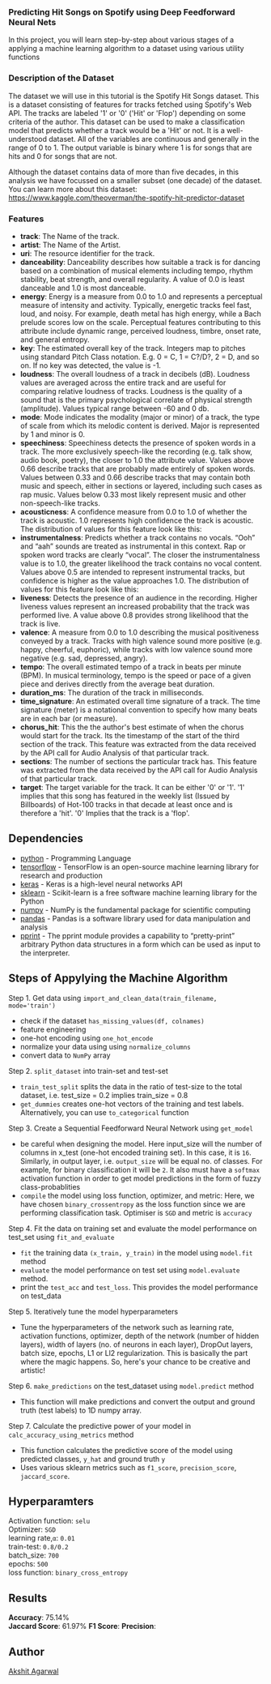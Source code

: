 ### Predicting Hit Songs on Spotify using Deep Feedforward Neural Nets
In this project, you will learn step-by-step about various stages of a applying a machine learning algorithm to a dataset
using various utility functions

### Description of the Dataset
The dataset we will use in this tutorial is the Spotify Hit Songs dataset. This is a dataset consisting of features 
for tracks fetched using Spotify's Web API. The tracks are labeled '1' or '0' ('Hit' or 'Flop') depending on some 
criteria of the author. This dataset can be used to make a classification model that predicts whether a 
track would be a 'Hit' or not. It is a well-understood dataset. All of the variables are continuous and generally
 in the range of 0 to 1. The output variable is binary where 1 is for songs that are hits and 0 for songs that are not.

Although the dataset contains data of more than five decades, in this analysis we have focussed on a smaller subset (one decade) 
of the dataset. You can learn more about this dataset: https://www.kaggle.com/theoverman/the-spotify-hit-predictor-dataset

### Features
- **track**: The Name of the track.
- **artist**: The Name of the Artist.
- **uri**: The resource identifier for the track.
- **danceability**: Danceability describes how suitable a track is for dancing based on a combination of musical elements including tempo, rhythm stability, beat strength, and overall regularity. A value of 0.0 is least danceable and 1.0 is most danceable. 
- **energy**: Energy is a measure from 0.0 to 1.0 and represents a perceptual measure of intensity and activity. Typically, energetic tracks feel fast, loud, and noisy. For example, death metal has high energy, while a Bach prelude scores low on the scale. Perceptual features contributing to this attribute include dynamic range, perceived loudness, timbre, onset rate, and general entropy. 
- **key**: The estimated overall key of the track. Integers map to pitches using standard Pitch Class notation. E.g. 0 = C, 1 = C?/D?, 2 = D, and so on. If no key was detected, the value is -1.
- **loudness**: The overall loudness of a track in decibels (dB). Loudness values are averaged across the entire track and are useful for comparing relative loudness of tracks. Loudness is the quality of a sound that is the primary psychological correlate of physical strength (amplitude). Values typical range between -60 and 0 db. 
- **mode**: Mode indicates the modality (major or minor) of a track, the type of scale from which its melodic content is derived. Major is represented by 1 and minor is 0.
- **speechiness**: Speechiness detects the presence of spoken words in a track. The more exclusively speech-like the recording (e.g. talk show, audio book, poetry), the closer to 1.0 the attribute value. Values above 0.66 describe tracks that are probably made entirely of spoken words. Values between 0.33 and 0.66 describe tracks that may contain both music and speech, either in sections or layered, including such cases as rap music. Values below 0.33 most likely represent music and other non-speech-like tracks. 
- **acousticness**: A confidence measure from 0.0 to 1.0 of whether the track is acoustic. 1.0 represents high confidence the track is acoustic. The distribution of values for this feature look like this:
- **instrumentalness**: Predicts whether a track contains no vocals. “Ooh” and “aah” sounds are treated as instrumental in this context. Rap or spoken word tracks are clearly “vocal”. The closer the instrumentalness value is to 1.0, the greater likelihood the track contains no vocal content. Values above 0.5 are intended to represent instrumental tracks, but confidence is higher as the value approaches 1.0. The distribution of values for this feature look like this:
- **liveness**: Detects the presence of an audience in the recording. Higher liveness values represent an increased probability that the track was performed live. A value above 0.8 provides strong likelihood that the track is live.
- **valence**: A measure from 0.0 to 1.0 describing the musical positiveness conveyed by a track. Tracks with high valence sound more positive (e.g. happy, cheerful, euphoric), while tracks with low valence sound more negative (e.g. sad, depressed, angry).
- **tempo**: The overall estimated tempo of a track in beats per minute (BPM). In musical terminology, tempo is the speed or pace of a given piece and derives directly from the average beat duration. 
- **duration_ms**:  The duration of the track in milliseconds.
- **time_signature**: An estimated overall time signature of a track. The time signature (meter) is a notational convention to specify how many beats are in each bar (or measure).
- **chorus_hit**: This the the author's best estimate of when the chorus would start for the track. Its the timestamp of the start of the third section of the track. This feature was extracted from the data received by the API call for Audio Analysis of that particular track.
- **sections**: The number of sections the particular track has. This feature was extracted from the data received by the API call for Audio Analysis of that particular track.
- **target**: The target variable for the track. It can be either '0' or '1'. '1' implies that this song has featured in the weekly list (Issued by Billboards) of Hot-100 tracks in that decade at least once and is therefore a 'hit'. '0' Implies that the track is a 'flop'.

## Dependencies
* [python](https://www.python.org/) - Programming Language
* [tensorflow](https://www.tensorflow.org/) - TensorFlow is an open-source machine learning library for research and production
* [keras](https://keras.io/) - Keras is a high-level neural networks API
* [sklearn](http://scikit-learn.org/stable/documentation.html) - Scikit-learn is a free software machine learning library for the Python 
* [numpy](http://www.numpy.org/) - NumPy is the fundamental package for scientific computing
* [pandas](https://pandas.pydata.org/) - Pandas is a software library used for data manipulation and analysis
* [pprint](https://python.readthedocs.io/en/stable/library/pprint.html#module-pprint) - The pprint module provides a capability to “pretty-print” arbitrary Python data structures in a form which can be used as input to the interpreter.


## Steps of Appylying the Machine Algorithm
Step 1. Get data using `import_and_clean_data(train_filename, mode='train')` <br/>
 - check if the dataset `has_missing_values(df, colnames)`
 - feature engineering
 - one-hot encoding using `one_hot_encode`
 - normalize your data using using `normalize_columns`
 - convert data to `NumPy` array

Step 2. `split_dataset` into train-set and test-set <br/>
 - `train_test_split` splits the data in the ratio of test-size to the total dataset, i.e. test_size = 0.2 implies train_size = 0.8 
 - `get_dummies` creates one-hot vectors of the training and test labels. Alternatively, you can use `to_categorical` function

Step 3. Create a Sequential Feedforward Neural Network using `get_model` <br/>
 - be careful when designing the model. Here input_size will the number of columns in x_test (one-hot encoded training set). 
 In this case, it is `16`. Similarly, in output layer, i.e. `output_size` will be equal no. of classes. For example, for binary classification it will be `2`.
 It also must have a `softmax` activation function in order to get model predictions in the form of fuzzy class-probablities
 - `compile` the model using loss function, optimizer, and metric: Here, we have chosen `binary_crossentropy` as the loss function since we are performing classification task. Optimiser is `SGD` and metric is `accuracy`
   
Step 4. Fit the data on training set and evaluate the model performance on test_set using `fit_and_evaluate` <br/>
 - `fit` the training data `(x_train, y_train)` in the model using `model.fit` method 
 - `evaluate` the model performance on test set using `model.evaluate` method.
 - print the `test_acc` and `test_loss`. This provides the model performance on test_data
 
Step 5. Iteratively tune the model hyperparameters <br/>
- Tune the hyperparameters of the network such as learning rate, activation functions, optimizer, depth of the network (number of hidden layers), width of layers (no. of neurons in each layer), DropOut layers, batch size, epochs, L1 or Ll2 regularization. This is basically the part where the magic happens. So, here's your chance to be creative and artistic!

Step 6. `make_predictions` on the test_dataset using `model.predict` method <br/>
- This function will make predictions and convert the output and ground truth (test labels) to 1D numpy array. 

Step 7. Calculate the predictive power of your model in `calc_accuracy_using_metrics` method
- This function calculates the predictive score of the model using predicted classes, `y_hat` and ground truth `y`
- Uses various sklearn metrics such as `f1_score`, `precision_score`, `jaccard_score`.

## Hyperparamters
Activation function: `selu`  
Optimizer: `SGD`   
learning rate,`α`: `0.01`  
train-test: `0.8/0.2`  
batch_size: `700`  
epochs: `500`  
loss function: `binary_cross_entropy`

## Results
**Accuracy**: 75.14%  
**Jaccard Score**: 61.97%
**F1 Score**: 
**Precision**: 

## Author
[Akshit Agarwal](https://github.com/123)
